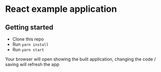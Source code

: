 # React example application

## Getting started

- Clone this repo
- Run `yarn install`
- Run `yarn start`

Your browser will open showing the built application, changing the code / saving will refresh the app
